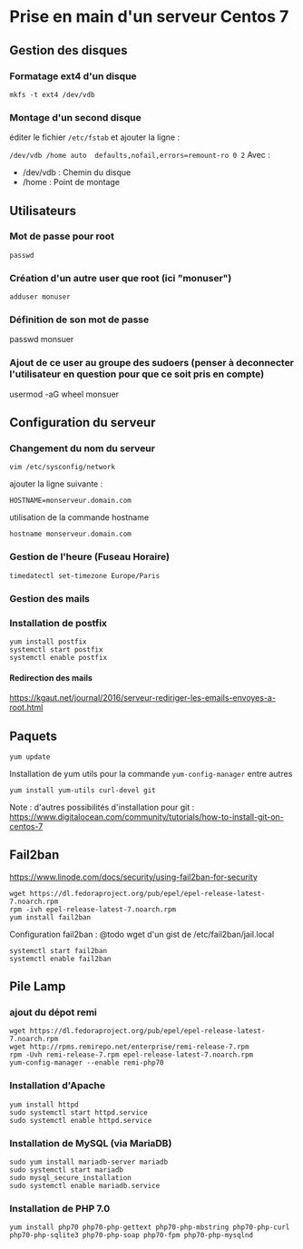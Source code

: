 # Prise en main d'un serveur Centos 7

## Gestion des disques
### Formatage ext4 d'un disque
`mkfs -t ext4 /dev/vdb`

### Montage d'un second disque
éditer le fichier `/etc/fstab` et ajouter la ligne : 

`/dev/vdb /home auto  defaults,nofail,errors=remount-ro 0 2`
Avec : 
  - /dev/vdb : Chemin du disque
  - /home : Point de montage

## Utilisateurs

### Mot de passe pour root
`passwd`

### Création d'un autre user que root (ici "monuser")
`adduser monuser`

### Définition de son mot de passe
passwd monsuer

### Ajout de ce user au groupe des sudoers (penser à deconnecter l'utilisateur en question pour que ce soit pris en compte)
usermod -aG wheel monsuer

## Configuration du serveur

### Changement du nom du serveur
```
vim /etc/sysconfig/network
```
ajouter la ligne suivante :
```
HOSTNAME=monserveur.domain.com
```
utilisation de la commande hostname
```
hostname monserveur.domain.com
```

### Gestion de l'heure (Fuseau Horaire)
```
timedatectl set-timezone Europe/Paris
```
### Gestion des mails
### Installation de postfix
```
yum install postfix
systemctl start postfix
systemctl enable postfix
```

#### Redirection des mails
https://kgaut.net/journal/2016/serveur-rediriger-les-emails-envoyes-a-root.html

## Paquets
`yum update`

Installation de yum utils pour la commande `yum-config-manager` entre autres

`yum install yum-utils curl-devel git`

Note : d'autres possibilités d'installation pour git : 
https://www.digitalocean.com/community/tutorials/how-to-install-git-on-centos-7  

## Fail2ban
https://www.linode.com/docs/security/using-fail2ban-for-security
```
wget https://dl.fedoraproject.org/pub/epel/epel-release-latest-7.noarch.rpm
rpm -ivh epel-release-latest-7.noarch.rpm
yum install fail2ban
```

Configuration fail2ban :
@todo wget d'un gist de /etc/fail2ban/jail.local

```
systemctl start fail2ban
systemctl enable fail2ban
```

## Pile Lamp
### ajout du dépot remi
```
wget https://dl.fedoraproject.org/pub/epel/epel-release-latest-7.noarch.rpm
wget http://rpms.remirepo.net/enterprise/remi-release-7.rpm
rpm -Uvh remi-release-7.rpm epel-release-latest-7.noarch.rpm
yum-config-manager --enable remi-php70
```

### Installation d'Apache
```
yum install httpd
sudo systemctl start httpd.service
sudo systemctl enable httpd.service
```

### Installation de MySQL (via MariaDB)
```
sudo yum install mariadb-server mariadb
sudo systemctl start mariadb
sudo mysql_secure_installation
sudo systemctl enable mariadb.service
```

### Installation de PHP 7.0
```
yum install php70 php70-php-gettext php70-php-mbstring php70-php-curl php70-php-sqlite3 php70-php-soap php70-fpm php70-php-mysqlnd
```
